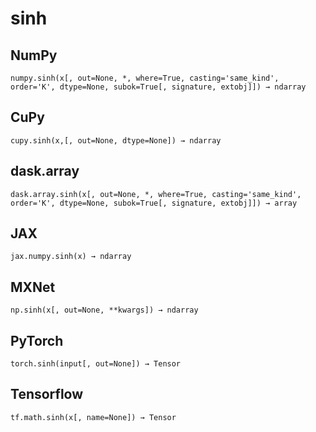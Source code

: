 # sinh

## NumPy

```
numpy.sinh(x[, out=None, *, where=True, casting='same_kind', order='K', dtype=None, subok=True[, signature, extobj]]) → ndarray
```

## CuPy

```
cupy.sinh(x,[, out=None, dtype=None]) → ndarray
```

## dask.array

```
dask.array.sinh(x[, out=None, *, where=True, casting='same_kind', order='K', dtype=None, subok=True[, signature, extobj]]) → array
```

## JAX

```
jax.numpy.sinh(x) → ndarray
```

## MXNet

```
np.sinh(x[, out=None, **kwargs]) → ndarray
```

## PyTorch

```
torch.sinh(input[, out=None]) → Tensor
```

## Tensorflow

```
tf.math.sinh(x[, name=None]) → Tensor
```
